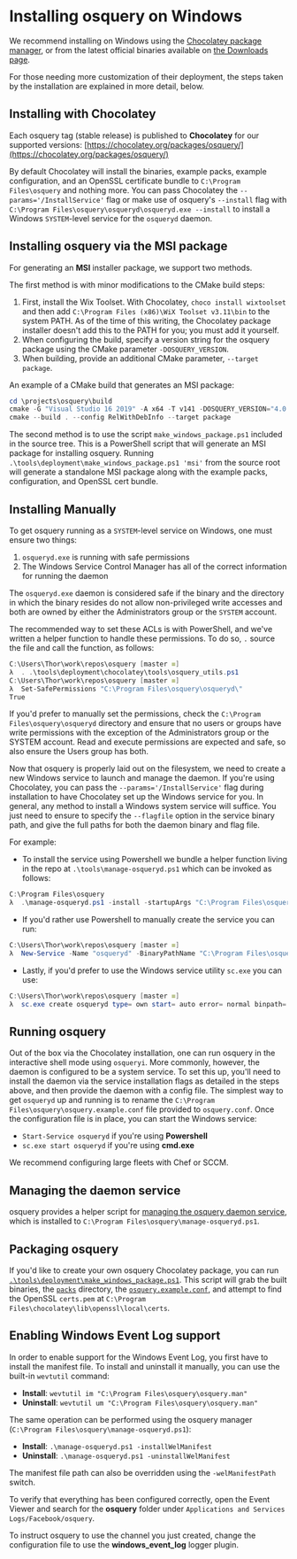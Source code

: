 # Installing osquery on Windows

We recommend installing on Windows using the [Chocolatey package manager](https://chocolatey.org/packages/osquery/), or from the latest official binaries available on [the Downloads page](https://osquery.io/downloads/official/).

For those needing more customization of their deployment, the steps taken by the installation are explained in more detail, below.

## Installing with Chocolatey

Each osquery tag (stable release) is published to **Chocolatey** for our supported versions: [https://chocolatey.org/packages/osquery/](https://chocolatey.org/packages/osquery/)

By default Chocolatey will install the binaries, example packs, example configuration, and an OpenSSL certificate bundle to `C:\Program Files\osquery` and nothing more. You can pass Chocolatey the `--params='/InstallService'` flag or make use of osquery's `--install` flag with `C:\Program Files\osquery\osqueryd\osqueryd.exe --install` to install a Windows `SYSTEM`-level service for the `osqueryd` daemon.

## Installing osquery via the MSI package

For generating an **MSI** installer package, we support two methods.

The first method is with minor modifications to the CMake build steps:

1. First, install the Wix Toolset. With Chocolatey, `choco install wixtoolset` and then add `C:\Program Files (x86)\WiX Toolset v3.11\bin` to the system PATH. As of the time of this writing, the Chocolatey package installer doesn't add this to the PATH for you; you must add it yourself.
2. When configuring the build, specify a version string for the osquery package using the CMake parameter `-DOSQUERY_VERSION`.
3. When building, provide an additional CMake parameter, `--target package`.

An example of a CMake build that generates an MSI package:

```PowerShell
cd \projects\osquery\build
cmake -G "Visual Studio 16 2019" -A x64 -T v141 -DOSQUERY_VERSION="4.0.0" ..\src
cmake --build . --config RelWithDebInfo --target package
```

The second method is to use the script `make_windows_package.ps1` included in the source tree. This is a PowerShell script that will generate an MSI package for installing osquery. Running `.\tools\deployment\make_windows_package.ps1 'msi'` from the source root will generate a standalone MSI package along with the example packs, configuration, and OpenSSL cert bundle.

## Installing Manually

To get osquery running as a `SYSTEM`-level service on Windows, one must ensure two things:

1. `osqueryd.exe` is running with safe permissions
2. The Windows Service Control Manager has all of the correct information for running the daemon

The `osqueryd.exe` daemon is considered safe if the binary and the directory in which the binary resides do not allow non-privileged write accesses and both are owned by either the Administrators group or the `SYSTEM` account.

The recommended way to set these ACLs is with PowerShell, and we've written a helper function to handle these permissions. To do so, `.` source the file and call the function, as follows:

```PowerShell
C:\Users\Thor\work\repos\osquery [master ≡]
λ  . .\tools\deployment\chocolatey\tools\osquery_utils.ps1
C:\Users\Thor\work\repos\osquery [master ≡]
λ  Set-SafePermissions "C:\Program Files\osquery\osqueryd\"
True
```

If you'd prefer to manually set the permissions, check the `C:\Program Files\osquery\osqueryd` directory and ensure that no users or groups have write permissions with the exception of the Administrators group or the SYSTEM account. Read and execute permissions are expected and safe, so also ensure the Users group has both.

Now that osquery is properly laid out on the filesystem, we need to create a new Windows service to launch and manage the daemon. If you're using Chocolatey, you can pass the `--params='/InstallService'` flag during installation to have Chocolatey set up the Windows service for you. In general, any method to install a Windows system service will suffice. You just need to ensure to specify the `--flagfile` option in the service binary path, and give the full paths for both the daemon binary and flag file.

For example:

* To install the service using Powershell we bundle a helper function living in the repo at `.\tools\manage-osqueryd.ps1` which can be invoked as follows:

````PowerShell
C:\Program Files\osquery
λ  .\manage-osqueryd.ps1 -install -startupArgs "C:\Program Files\osquery\osquery.flags"
````

* If you'd rather use Powershell to manually create the service you can run:

```PowerShell
C:\Users\Thor\work\repos\osquery [master ≡]
λ  New-Service -Name "osqueryd" -BinaryPathName "C:\Program Files\osquery\osqueryd\osqueryd.exe" --flagfile="C:\Program Files\osquery\osquery.flags"
```

* Lastly, if you'd prefer to use the Windows service utility `sc.exe` you can use:

```PowerShell
C:\Users\Thor\work\repos\osquery [master ≡]
λ  sc.exe create osqueryd type= own start= auto error= normal binpath= "C:\Program Files\osquery\osqueryd\osqueryd.exe" --flagfile="C:\Program Files\osquery\osquery.flags" displayname= 'osqueryd'
```

## Running osquery

Out of the box via the Chocolatey installation, one can run osquery in the interactive shell mode using `osqueryi`. More commonly, however, the daemon is configured to be a system service. To set this up, you'll need to install the daemon via the service installation flags as detailed in the steps above, and then provide the daemon with a config file. The simplest way to get `osqueryd` up and running is to rename the `C:\Program Files\osquery\osquery.example.conf` file provided to `osquery.conf`. Once the configuration file is in place, you can start the Windows service:

* `Start-Service osqueryd` if you're using **Powershell**
* `sc.exe start osqueryd` if you're using **cmd.exe**

We recommend configuring large fleets with Chef or SCCM.

## Managing the daemon service

osquery provides a helper script for [managing the osquery daemon service](https://github.com/osquery/osquery/blob/master/tools/manage-osqueryd.ps1), which is installed to `C:\Program Files\osquery\manage-osqueryd.ps1`.

## Packaging osquery

If you'd like to create your own osquery Chocolatey package, you can run [`.\tools\deployment\make_windows_package.ps1`](https://github.com/osquery/osquery/blob/master/tools/deployment/make_windows_package.ps1). This script will grab the built binaries, the [`packs`](https://github.com/osquery/osquery/blob/master/packs) directory, the [`osquery.example.conf`](https://github.com/osquery/osquery/blob/master/tools/deployment/osquery.example.conf), and attempt to find the OpenSSL `certs.pem` at `C:\Program Files\chocolatey\lib\openssl\local\certs`.

## Enabling Windows Event Log support

In order to enable support for the Windows Event Log, you first have to install the manifest file. To install and uninstall it manually, you can use the built-in `wevtutil` command:

* **Install**: `wevtutil im "C:\Program Files\osquery\osquery.man"`
* **Uninstall**: `wevtutil um "C:\Program Files\osquery\osquery.man"`

The same operation can be performed using the osquery manager (`C:\Program Files\osquery\manage-osqueryd.ps1`):

* **Install**: `.\manage-osqueryd.ps1 -installWelManifest`
* **Uninstall**: `.\manage-osqueryd.ps1 -uninstallWelManifest`

The manifest file path can also be overridden using the `-welManifestPath` switch.

To verify that everything has been configured correctly, open the Event Viewer and search for the **osquery** folder under `Applications and Services Logs/Facebook/osquery`.

To instruct osquery to use the channel you just created, change the configuration file to use the **windows_event_log** logger plugin.
